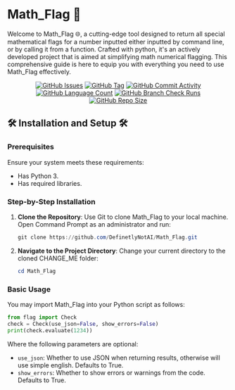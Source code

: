 # Math_Flag 📎

Welcome to Math_Flag 🌐,
a cutting-edge tool
designed to return all special mathematical flags for a number
inputted either inputted by command line, or by calling it from a function.
Crafted with python,
it's an actively developed project that is
aimed at simplifying math numerical flagging.
This comprehensive guide is here to equip you with everything you need to use Math_Flag effectively.

<div align="center">
    <a href="https://github.com/DefinetlyNotAI/Math_Flag/issues"><img src="https://img.shields.io/github/issues/DefinetlyNotAI/Math_Flag" alt="GitHub Issues"></a>
    <a href="https://github.com/DefinetlyNotAI/Math_Flag/tags"><img src="https://img.shields.io/github/v/tag/DefinetlyNotAI/Math_Flag" alt="GitHub Tag"></a>
    <a href="https://github.com/DefinetlyNotAI/Math_Flag/graphs/commit-activity"><img src="https://img.shields.io/github/commit-activity/t/DefinetlyNotAI/Math_Flag" alt="GitHub Commit Activity"></a>
    <a href="https://github.com/DefinetlyNotAI/Math_Flag/languages"><img src="https://img.shields.io/github/languages/count/DefinetlyNotAI/Math_Flag" alt="GitHub Language Count"></a>
    <a href="https://github.com/DefinetlyNotAI/Math_Flag/actions"><img src="https://img.shields.io/github/check-runs/DefinetlyNotAI/Math_Flag/main" alt="GitHub Branch Check Runs"></a>
    <a href="https://github.com/DefinetlyNotAI/Math_Flag"><img src="https://img.shields.io/github/repo-size/DefinetlyNotAI/Math_Flag" alt="GitHub Repo Size"></a>
</div>

## 🛠️ Installation and Setup 🛠️

### Prerequisites

Ensure your system meets these requirements:

- Has Python 3.
- Has required libraries.

### Step-by-Step Installation

1. **Clone the Repository**: Use Git to clone Math_Flag to your local machine. Open Command Prompt as an administrator and run:

   ```powershell
   git clone https://github.com/DefinetlyNotAI/Math_Flag.git
   ```

2. **Navigate to the Project Directory**: Change your current directory to the cloned CHANGE_ME folder:

   ```powershell
   cd Math_Flag
   ```

### Basic Usage

You may import Math_Flag into your Python script as follows:
```python
from flag import Check
check = Check(use_json=False, show_errors=False)
print(check.evaluate(1234))
```

Where the following parameters are optional:
- `use_json`: Whether to use JSON when returning results, otherwise will use simple english. Defaults to True.
- `show_errors`: Whether to show errors or warnings from the code. Defaults to True.
